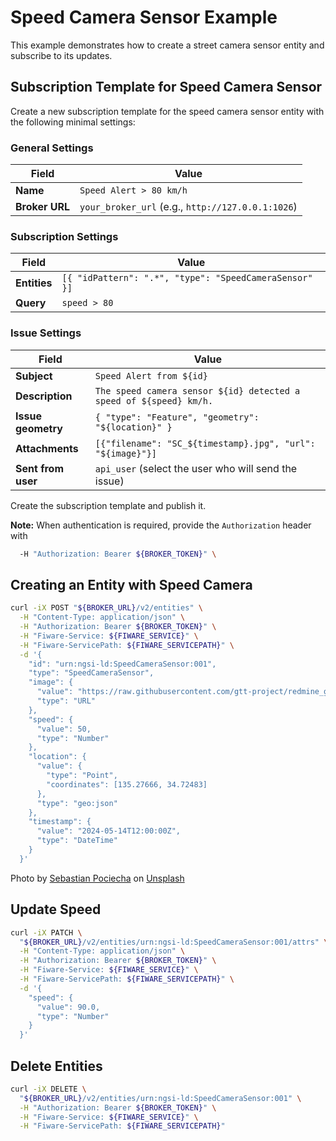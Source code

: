 # Speed Camera Sensor Example

This example demonstrates how to create a street camera sensor entity and
subscribe to its updates.

## Subscription Template for Speed Camera Sensor

Create a new subscription template for the speed camera sensor entity with the
following minimal settings:

### General Settings

| Field             | Value                                                     |
|-------------------|-----------------------------------------------------------|
| **Name**          | `Speed Alert > 80 km/h`                                   |
| **Broker URL**    | `your_broker_url` (e.g., `http://127.0.0.1:1026`)         |

### Subscription Settings

| Field               | Value                                                   |
|---------------------|---------------------------------------------------------|
| **Entities**        | `[{ "idPattern": ".*", "type": "SpeedCameraSensor" }]`  |
| **Query**           | `speed > 80`                                            |

### Issue Settings

| Field             | Value                                                     |
|-------------------|-----------------------------------------------------------|
| **Subject**       | `Speed Alert from ${id}`                                  |
| **Description**   | `The speed camera sensor ${id} detected a speed of ${speed} km/h.`|
| **Issue geometry**| `{ "type": "Feature", "geometry": "${location}" }`        |
| **Attachments**   | `[{"filename": "SC_${timestamp}.jpg", "url": "${image}"}]`|
| **Sent from user**| `api_user` (select the user who will send the issue)      |

Create the subscription template and publish it.

**Note:** When authentication is required, provide the `Authorization` header with

```bash
  -H "Authorization: Bearer ${BROKER_TOKEN}" \
```

## Creating an Entity with Speed Camera

```bash
curl -iX POST "${BROKER_URL}/v2/entities" \
  -H "Content-Type: application/json" \
  -H "Authorization: Bearer ${BROKER_TOKEN}" \
  -H "Fiware-Service: ${FIWARE_SERVICE}" \
  -H "Fiware-ServicePath: ${FIWARE_SERVICEPATH}" \
  -d '{
    "id": "urn:ngsi-ld:SpeedCameraSensor:001",
    "type": "SpeedCameraSensor",
    "image": {
      "value": "https://raw.githubusercontent.com/gtt-project/redmine_gtt_fiware/main/doc/examples/sebastian-pociecha-QS55ASupd6E-unsplash.jpg",
      "type": "URL"
    },
    "speed": {
      "value": 50,
      "type": "Number"
    },
    "location": {
      "value": {
        "type": "Point",
        "coordinates": [135.27666, 34.72483]
      },
      "type": "geo:json"
    },
    "timestamp": {
      "value": "2024-05-14T12:00:00Z",
      "type": "DateTime"
    }
  }'
```

Photo by <a href="https://unsplash.com/@sebastianpoc?utm_content=creditCopyText&utm_medium=referral&utm_source=unsplash">Sebastian Pociecha</a> on <a href="https://unsplash.com/photos/a-yellow-taxi-driving-down-a-street-next-to-a-tall-building-QS55ASupd6E?utm_content=creditCopyText&utm_medium=referral&utm_source=unsplash">Unsplash</a>

## Update Speed

```bash
curl -iX PATCH \
  "${BROKER_URL}/v2/entities/urn:ngsi-ld:SpeedCameraSensor:001/attrs" \
  -H "Content-Type: application/json" \
  -H "Authorization: Bearer ${BROKER_TOKEN}" \
  -H "Fiware-Service: ${FIWARE_SERVICE}" \
  -H "Fiware-ServicePath: ${FIWARE_SERVICEPATH}" \
  -d '{
    "speed": {
      "value": 90.0,
      "type": "Number"
    }
  }'
```

## Delete Entities

```bash
curl -iX DELETE \
  "${BROKER_URL}/v2/entities/urn:ngsi-ld:SpeedCameraSensor:001" \
  -H "Authorization: Bearer ${BROKER_TOKEN}" \
  -H "Fiware-Service: ${FIWARE_SERVICE}" \
  -H "Fiware-ServicePath: ${FIWARE_SERVICEPATH}"
```
